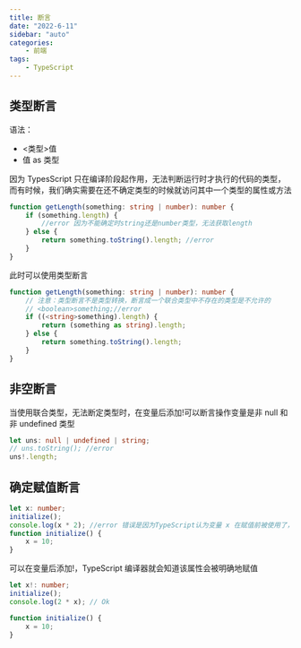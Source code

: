 ```yaml
---
title: 断言
date: "2022-6-11"
sidebar: "auto"
categories:
    - 前端
tags:
    - TypeScript
---
```


## 类型断言

语法：

-   <类型>值
-   值 as 类型

因为 TypesScript 只在编译阶段起作用，无法判断运行时才执行的代码的类型，
而有时候，我们确实需要在还不确定类型的时候就访问其中一个类型的属性或方法

```ts
function getLength(something: string | number): number {
    if (something.length) {
        //error 因为不能确定时string还是number类型，无法获取length
    } else {
        return something.toString().length; //error
    }
}
```

此时可以使用类型断言

```ts
function getLength(something: string | number): number {
    // 注意：类型断言不是类型转换，断言成一个联合类型中不存在的类型是不允许的
    // <boolean>something;//error
    if ((<string>something).length) {
        return (something as string).length;
    } else {
        return something.toString().length;
    }
}
```

## 非空断言

当使用联合类型，无法断定类型时，在变量后添加!可以断言操作变量是非 null 和非 undefined 类型

```ts
let uns: null | undefined | string;
// uns.toString(); //error
uns!.length;
```

## 确定赋值断言

```ts
let x: number;
initialize();
console.log(x * 2); //error 错误是因为TypeScript认为变量 x 在赋值前被使用了，x还没有值
function initialize() {
    x = 10;
}
```

可以在变量后添加!，TypeScript 编译器就会知道该属性会被明确地赋值

```ts
let x!: number;
initialize();
console.log(2 * x); // Ok

function initialize() {
    x = 10;
}
```
